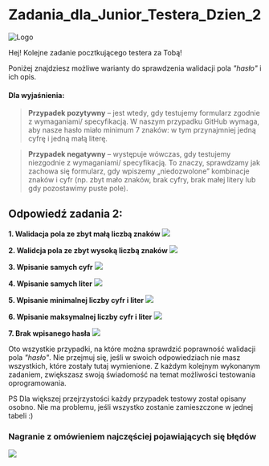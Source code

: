 # Zadania_dla_Junior_Testera_Dzien_2
<img alt="Logo" src="https://testuj.pl/blog/wp-content/uploads/2018/07/testujpl_logo.png">



Hej! Kolejne zadanie pocztkującego testera za Tobą! 


Poniżej znajdziesz możliwe warianty do sprawdzenia walidacji pola *"hasło"* i ich opis.

#### Dla wyjaśnienia:

> **Przypadek pozytywny** – jest wtedy, gdy testujemy formularz zgodnie z wymaganiami/ specyfikacją. W naszym przypadku GitHub wymaga, aby nasze hasło miało minimum 7 znaków:  w tym przynajmniej jedną cyfrę i jedną małą literę.

> **Przypadek negatywny** – występuje wówczas, gdy testujemy niezgodnie z wymaganiami/ specyfikacją. To znaczy, sprawdzamy jak zachowa się formularz, gdy wpiszemy „niedozwolone” kombinacje znaków i cyfr (np. zbyt mało znaków, brak cyfry, brak małej litery lub gdy pozostawimy puste pole).



## Odpowiedź zadania 2:


**1. Walidacja pola ze zbyt małą liczbą znaków**
<img src="https://testuj.pl/blog/wp-content/uploads/2018/07/11.png">

**2. Walidcja pola ze zbyt wysoką liczbą znaków**
<img src="https://testuj.pl/blog/wp-content/uploads/2018/07/22.png">

**3. Wpisanie samych cyfr**
<img src="https://testuj.pl/blog/wp-content/uploads/2018/07/332.png">

**4. Wpisanie samych liter**
<img src="https://testuj.pl/blog/wp-content/uploads/2018/07/44.png">

**5. Wpisanie minimalnej liczby cyfr i liter**
<img src="https://testuj.pl/blog/wp-content/uploads/2018/07/55.png">

**6. Wpisanie maksymalnej liczby cyfr i liter**
<img src="https://testuj.pl/blog/wp-content/uploads/2018/07/66.png">

**7. Brak wpisanego hasła**
<img src="https://testuj.pl/blog/wp-content/uploads/2018/07/77.png">

Oto wszystkie przypadki, na które można sprawdzić poprawność walidacji pola *"hasło"*. Nie przejmuj się, jeśli w swoich odpowiedziach nie masz wszystkich, które zostały tutaj wymienione. Z każdym kolejnym wykonanym zadaniem, zwiększasz swoją świadomość na temat możliwości testowania oprogramowania.

PS Dla większej przejrzystości każdy przypadek testowy został opisany osobno. Nie ma problemu, jeśli wszystko zostanie zamieszczone w jednej tabeli :)


### Nagranie z omówieniem najczęściej pojawiających się błędów

<a href="https://www.youtube.com/watch?v=_OtRHUHNMMQ&feature=youtu.be
" target="_blank"><img src="https://blog.testuj.pl/wp-content/uploads/2018/07/zad-2.png" /></a>
